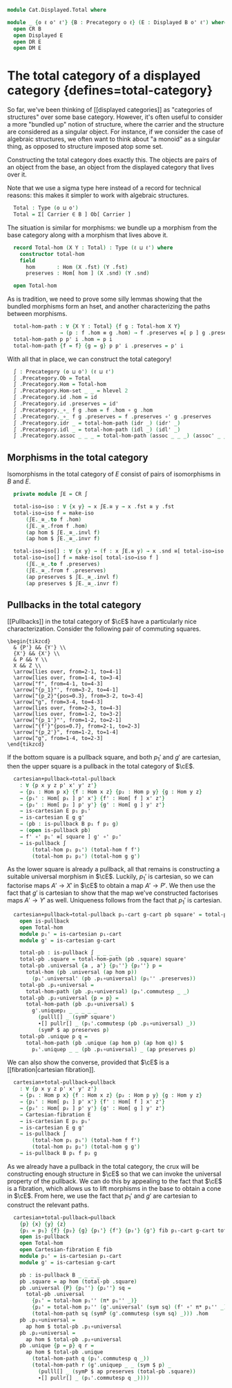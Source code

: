 <!--
```agda
open import Cat.Displayed.Cartesian
open import Cat.Diagram.Pullback
open import Cat.Displayed.Base
open import Cat.Prelude

import Cat.Displayed.Reasoning as DR
import Cat.Displayed.Morphism as DM
import Cat.Reasoning as CR
```
-->

```agda
module Cat.Displayed.Total where

module _ {o ℓ o' ℓ'} {B : Precategory o ℓ} (E : Displayed B o' ℓ') where
  open CR B
  open Displayed E
  open DR E
  open DM E
```

# The total category of a displayed category {defines=total-category}

So far, we've been thinking of [[displayed categories]] as "categories of
structures" over some base category. However, it's often useful to
consider a more "bundled up" notion of structure, where the carrier and
the structure are considered as a singular object. For instance, if we
consider the case of algebraic structures, we often want to think about
"a monoid" as a singular thing, as opposed to structure imposed atop
some set.

Constructing the total category does exactly this. The objects
are pairs of an object from the base, an object from the displayed
category that lives over it.

Note that we use a sigma type here instead of a record for technical
reasons: this makes it simpler to work with algebraic structures.

```agda
  Total : Type (o ⊔ o')
  Total = Σ[ Carrier ∈ B ] Ob[ Carrier ]
```

The situation is similar for morphisms: we bundle up a morphism from the
base category along with a morphism that lives above it.

```agda
  record Total-hom (X Y : Total) : Type (ℓ ⊔ ℓ') where
    constructor total-hom
    field
      hom       : Hom (X .fst) (Y .fst)
      preserves : Hom[ hom ] (X .snd) (Y .snd)

  open Total-hom
```

<!--
```agda
  unquoteDecl H-Level-Total-hom = declare-record-hlevel 2 H-Level-Total-hom (quote Total-hom)
```
-->

As is tradition, we need to prove some silly lemmas showing that
the bundled morphisms form an hset, and another characterizing
the paths between morphisms.

```agda
  total-hom-path : ∀ {X Y : Total} {f g : Total-hom X Y}
                 → (p : f .hom ≡ g .hom) → f .preserves ≡[ p ] g .preserves → f ≡ g
  total-hom-path p p' i .hom = p i
  total-hom-path {f = f} {g = g} p p' i .preserves = p' i
```

<!--
```agda
  total-hom-pathp
    : ∀ {X X' Y Y' : Total} {f : Total-hom X Y} {g : Total-hom X' Y'}
    → (p : X ≡ X') (q : Y ≡ Y')
    → (r : PathP (λ z → Hom (p z .fst) (q z .fst)) (f .hom) (g .hom))
    → PathP (λ z → Hom[ r z ] (p z .snd) (q z .snd)) (f .preserves) (g .preserves)
    → PathP (λ i → Total-hom (p i) (q i)) f g
  total-hom-pathp p q r s i .hom = r i
  total-hom-pathp p q r s i .preserves = s i
```
-->

With all that in place, we can construct the total category!

```agda
  ∫ : Precategory (o ⊔ o') (ℓ ⊔ ℓ')
  ∫ .Precategory.Ob = Total
  ∫ .Precategory.Hom = Total-hom
  ∫ .Precategory.Hom-set _ _ = hlevel 2
  ∫ .Precategory.id .hom = id
  ∫ .Precategory.id .preserves = id'
  ∫ .Precategory._∘_ f g .hom = f .hom ∘ g .hom
  ∫ .Precategory._∘_ f g .preserves = f .preserves ∘' g .preserves
  ∫ .Precategory.idr _ = total-hom-path (idr _) (idr' _)
  ∫ .Precategory.idl _ = total-hom-path (idl _) (idl' _)
  ∫ .Precategory.assoc _ _ _ = total-hom-path (assoc _ _ _) (assoc' _ _ _)
```

<!--
```agda
  πᶠ : Functor ∫ B
  πᶠ .Functor.F₀ = fst
  πᶠ .Functor.F₁ = Total-hom.hom
  πᶠ .Functor.F-id = refl
  πᶠ .Functor.F-∘ f g = refl
```
-->

## Morphisms in the total category

Isomorphisms in the total category of $E$ consist of pairs of
isomorphisms in $B$ and $E$.

```agda
  private module ∫E = CR ∫

  total-iso→iso : ∀ {x y} → x ∫E.≅ y → x .fst ≅ y .fst
  total-iso→iso f = make-iso
      (∫E._≅_.to f .hom)
      (∫E._≅_.from f .hom)
      (ap hom $ ∫E._≅_.invl f)
      (ap hom $ ∫E._≅_.invr f)

  total-iso→iso[] : ∀ {x y} → (f : x ∫E.≅ y) → x .snd ≅[ total-iso→iso f ] y .snd
  total-iso→iso[] f = make-iso[ total-iso→iso f ]
      (∫E._≅_.to f .preserves)
      (∫E._≅_.from f .preserves)
      (ap preserves $ ∫E._≅_.invl f)
      (ap preserves $ ∫E._≅_.invr f)
```

## Pullbacks in the total category

[[Pullbacks]] in the total category of $\cE$ have a particularly nice
characterization. Consider the following pair of commuting squares.

~~~{.quiver}
\begin{tikzcd}
  & {P'} && {Y'} \\
  {X'} && {X'} \\
  & P && Y \\
  X && Z \\
  \arrow[lies over, from=2-1, to=4-1]
  \arrow[lies over, from=1-4, to=3-4]
  \arrow["f", from=4-1, to=4-3]
  \arrow["{p_1}"', from=3-2, to=4-1]
  \arrow["{p_2}"{pos=0.3}, from=3-2, to=3-4]
  \arrow["g", from=3-4, to=4-3]
  \arrow[lies over, from=2-3, to=4-3]
  \arrow[lies over, from=1-2, to=3-2]
  \arrow["{p_1'}"', from=1-2, to=2-1]
  \arrow["{f'}"{pos=0.7}, from=2-1, to=2-3]
  \arrow["{p_2'}", from=1-2, to=1-4]
  \arrow["g", from=1-4, to=2-3]
\end{tikzcd}
~~~

If the bottom square is a pullback square, and both $p_1'$ and $g'$ are
cartesian, then the upper square is a pullback in the total category of
$\cE$.

```agda
  cartesian+pullback→total-pullback
    : ∀ {p x y z p' x' y' z'}
    → {p₁ : Hom p x} {f : Hom x z} {p₂ : Hom p y} {g : Hom y z}
    → {p₁' : Hom[ p₁ ] p' x'} {f' : Hom[ f ] x' z'}
    → {p₂' : Hom[ p₂ ] p' y'} {g' : Hom[ g ] y' z'}
    → is-cartesian E p₁ p₁'
    → is-cartesian E g g'
    → (pb : is-pullback B p₁ f p₂ g)
    → (open is-pullback pb)
    → f' ∘' p₁' ≡[ square ] g' ∘' p₂'
    → is-pullback ∫
        (total-hom p₁ p₁') (total-hom f f')
        (total-hom p₂ p₂') (total-hom g g')
```

As the lower square is already a pullback, all that remains is
constructing a suitable universal morphism in $\cE$. Luckily, $p_1'$
is cartesian, so we can factorise maps $A' \to X'$ in $\cE$ to obtain
a map $A' \to P'$. We then use the fact that $g'$ is cartesian to show
that the map we've constructed factorises maps $A' \to Y'$ as well.
Uniqueness follows from the fact that $p_1'$ is cartesian.

```agda
  cartesian+pullback→total-pullback p₁-cart g-cart pb square' = total-pb where
    open is-pullback
    open Total-hom
    module p₁' = is-cartesian p₁-cart
    module g' = is-cartesian g-cart

    total-pb : is-pullback ∫ _ _ _ _
    total-pb .square = total-hom-path (pb .square) square'
    total-pb .universal {a , a'} {p₁''} {p₂''} p =
      total-hom (pb .universal (ap hom p))
        (p₁'.universal' (pb .p₁∘universal) (p₁'' .preserves))
    total-pb .p₁∘universal =
      total-hom-path (pb .p₁∘universal) (p₁'.commutesp _ _)
    total-pb .p₂∘universal {p = p} =
      total-hom-path (pb .p₂∘universal) $
        g'.uniquep₂ _ _ _ _ _
          (pulll[] _ (symP square')
          ∙[] pullr[] _ (p₁'.commutesp (pb .p₁∘universal) _))
          (symP $ ap preserves p)
    total-pb .unique p q =
      total-hom-path (pb .unique (ap hom p) (ap hom q)) $
        p₁'.uniquep _ _ (pb .p₁∘universal) _ (ap preserves p)
```

We can also show the converse, provided that $\cE$ is a [[fibration|cartesian fibration]].

```agda
  cartesian+total-pullback→pullback
    : ∀ {p x y z p' x' y' z'}
    → {p₁ : Hom p x} {f : Hom x z} {p₂ : Hom p y} {g : Hom y z}
    → {p₁' : Hom[ p₁ ] p' x'} {f' : Hom[ f ] x' z'}
    → {p₂' : Hom[ p₂ ] p' y'} {g' : Hom[ g ] y' z'}
    → Cartesian-fibration E
    → is-cartesian E p₁ p₁'
    → is-cartesian E g g'
    → is-pullback ∫
        (total-hom p₁ p₁') (total-hom f f')
        (total-hom p₂ p₂') (total-hom g g')
    → is-pullback B p₁ f p₂ g
```

As we already have a pullback in the total category, the crux will be
constructing enough structure in $\cE$ so that we can invoke the universal
property of the pullback. We can do this by appealing to the fact that
$\cE$ is a fibration, which allows us to lift morphisms in the base
to obtain a cone in $\cE$. From here, we use the fact that $p_1'$ and
$g'$ are cartesian to construct the relevant paths.

```agda
  cartesian+total-pullback→pullback
    {p} {x} {y} {z}
    {p₁ = p₁} {f} {p₂} {g} {p₁'} {f'} {p₂'} {g'} fib p₁-cart g-cart total-pb = pb where
    open is-pullback
    open Total-hom
    open Cartesian-fibration E fib
    module p₁' = is-cartesian p₁-cart
    module g' = is-cartesian g-cart

    pb : is-pullback B _ _ _ _
    pb .square = ap hom (total-pb .square)
    pb .universal {P} {p₁''} {p₂''} sq =
      total-pb .universal
        {p₁' = total-hom p₁'' (π* p₁'' _)}
        {p₂' = total-hom p₂'' (g'.universal' (sym sq) (f' ∘' π* p₁'' _))}
        (total-hom-path sq (symP (g'.commutesp (sym sq) _))) .hom
    pb .p₁∘universal =
      ap hom $ total-pb .p₁∘universal
    pb .p₂∘universal =
      ap hom $ total-pb .p₂∘universal
    pb .unique {p = p} q r =
      ap hom $ total-pb .unique
        (total-hom-path q (p₁'.commutesp q _))
        (total-hom-path r (g'.uniquep _ _ (sym $ p) _
          (pulll[] _ (symP $ ap preserves (total-pb .square))
          ∙[] pullr[] _ (p₁'.commutesp q _))))
```

<!--
```agda
module _ {o ℓ o' ℓ'} {B : Precategory o ℓ} {E : Displayed B o' ℓ'} where
  open CR B

  instance
    Funlike-Total-hom
      : ∀ {ℓ'' ℓ'''} {A : Type ℓ''} {B : A → Type ℓ'''}
      → {X Y : Total E} ⦃ i : Funlike (Hom (X .fst) (Y .fst)) A B ⦄
      → Funlike (Total-hom E X Y) A B
    Funlike-Total-hom ⦃ i ⦄ .Funlike._·_ f x = f .Total-hom.hom · x

    H-Level-Total-hom' : ∀ {X Y} {n} → H-Level (Total-hom E X Y) (2 + n)
    H-Level-Total-hom' = H-Level-Total-hom E
```
-->
